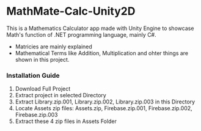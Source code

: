# MathMate-Calc-Unity2D
This is a Mathematics Calculator app made with Unity Engine to showcase Math's function of .NET programming language, mainly C#.

- Matricies are mainly explained
- Mathematical Terms like Addition, Multiplication and ohter things are shown in this project.

### Installation Guide
1. Download Full Project
2. Extract project in selected Directory
3. Extract Library.zip.001, Library.zip.002, Library.zip.003 in this Directory
4. Locate Assets zip files: Assets.zip, Firebase.zip.001, Firebase.zip.002, Firebase.zip.003
5. Extract these 4 zip files in Assets Folder
